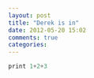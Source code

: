 ```yaml
---
layout: post
title: "Derek is in"
date: 2012-05-20 15:02
comments: true
categories: 
---
```

``` groovy
print 1+2+3
```
